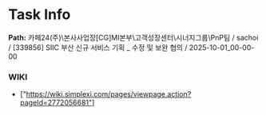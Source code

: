 # Task Info

**Path:** 카페24(주)\본사사업장\[CG]MI본부\고객성장센터\시너지그룹\PnP팀 / sachoi / [339856] SIIC 부산 신규 서비스 기획 _ 수정 및 보완 협의 / 2025-10-01_00-00-00

### WIKI
- ["https://wiki.simplexi.com/pages/viewpage.action?pageId=2772056681"]

